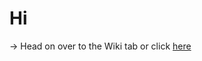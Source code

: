 # Hi

-> Head on over to the Wiki tab or click [here](https://github.com/Epicrex/Japanese-Learning/wiki)
